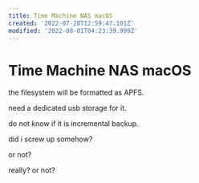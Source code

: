 ```yaml
---
title: Time Machine NAS macOS
created: '2022-07-28T12:59:47.101Z'
modified: '2022-08-01T04:23:39.999Z'
---
```


# Time Machine NAS macOS

the filesystem will be formatted as APFS.

need a dedicated usb storage for it.

do not know if it is incremental backup.

did i screw up somehow?

or not?

really? or not?
